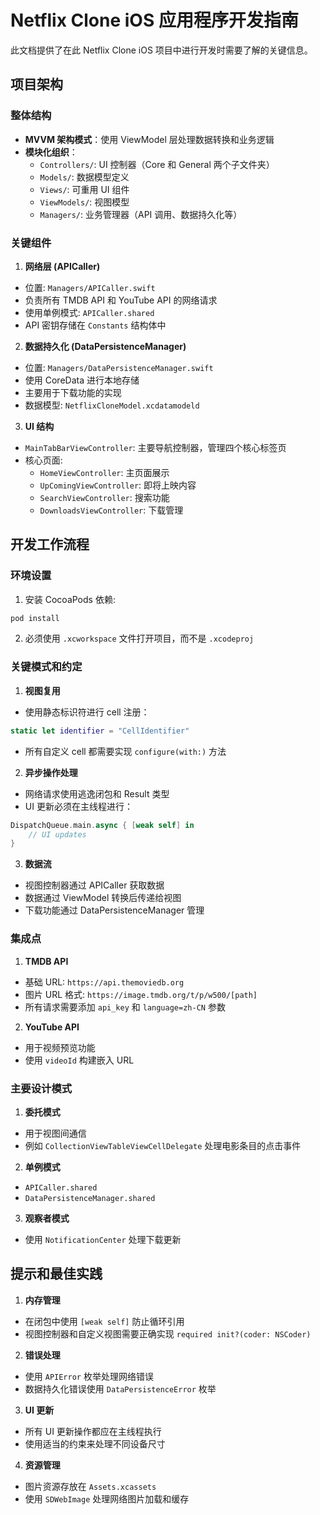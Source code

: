 # Netflix Clone iOS 应用程序开发指南

此文档提供了在此 Netflix Clone iOS 项目中进行开发时需要了解的关键信息。

## 项目架构

### 整体结构
- **MVVM 架构模式**：使用 ViewModel 层处理数据转换和业务逻辑
- **模块化组织**：
  - `Controllers/`: UI 控制器（Core 和 General 两个子文件夹）
  - `Models/`: 数据模型定义
  - `Views/`: 可重用 UI 组件
  - `ViewModels/`: 视图模型
  - `Managers/`: 业务管理器（API 调用、数据持久化等）

### 关键组件

1. **网络层 (APICaller)**
- 位置: `Managers/APICaller.swift`
- 负责所有 TMDB API 和 YouTube API 的网络请求
- 使用单例模式: `APICaller.shared`
- API 密钥存储在 `Constants` 结构体中

2. **数据持久化 (DataPersistenceManager)**
- 位置: `Managers/DataPersistenceManager.swift`
- 使用 CoreData 进行本地存储
- 主要用于下载功能的实现
- 数据模型: `NetflixCloneModel.xcdatamodeld`

3. **UI 结构**
- `MainTabBarViewController`: 主要导航控制器，管理四个核心标签页
- 核心页面:
  - `HomeViewController`: 主页面展示
  - `UpComingViewController`: 即将上映内容
  - `SearchViewController`: 搜索功能
  - `DownloadsViewController`: 下载管理

## 开发工作流程

### 环境设置
1. 安装 CocoaPods 依赖:
```bash
pod install
```

2. 必须使用 `.xcworkspace` 文件打开项目，而不是 `.xcodeproj`

### 关键模式和约定

1. **视图复用**
- 使用静态标识符进行 cell 注册：
```swift
static let identifier = "CellIdentifier"
```
- 所有自定义 cell 都需要实现 `configure(with:)` 方法

2. **异步操作处理**
- 网络请求使用逃逸闭包和 Result 类型
- UI 更新必须在主线程进行：
```swift
DispatchQueue.main.async { [weak self] in
    // UI updates
}
```

3. **数据流**
- 视图控制器通过 APICaller 获取数据
- 数据通过 ViewModel 转换后传递给视图
- 下载功能通过 DataPersistenceManager 管理

### 集成点

1. **TMDB API**
- 基础 URL: `https://api.themoviedb.org`
- 图片 URL 格式: `https://image.tmdb.org/t/p/w500/[path]`
- 所有请求需要添加 `api_key` 和 `language=zh-CN` 参数

2. **YouTube API**
- 用于视频预览功能
- 使用 `videoId` 构建嵌入 URL

### 主要设计模式

1. **委托模式**
- 用于视图间通信
- 例如 `CollectionViewTableViewCellDelegate` 处理电影条目的点击事件

2. **单例模式**
- `APICaller.shared`
- `DataPersistenceManager.shared`

3. **观察者模式**
- 使用 `NotificationCenter` 处理下载更新

## 提示和最佳实践

1. **内存管理**
- 在闭包中使用 `[weak self]` 防止循环引用
- 视图控制器和自定义视图需要正确实现 `required init?(coder: NSCoder)`

2. **错误处理**
- 使用 `APIError` 枚举处理网络错误
- 数据持久化错误使用 `DataPersistenceError` 枚举

3. **UI 更新**
- 所有 UI 更新操作都应在主线程执行
- 使用适当的约束来处理不同设备尺寸

4. **资源管理**
- 图片资源存放在 `Assets.xcassets`
- 使用 `SDWebImage` 处理网络图片加载和缓存